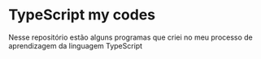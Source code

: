 # TypeScript my codes
 Nesse repositório estão alguns programas que criei no meu processo de aprendizagem da linguagem TypeScript
